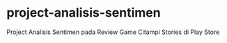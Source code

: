 # project-analisis-sentimen
Project Analisis Sentimen pada Review Game Citampi Stories di Play Store
